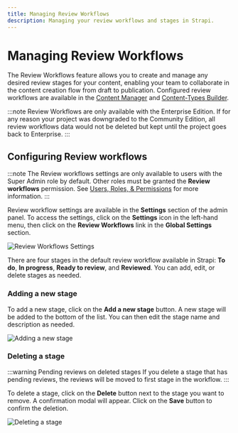 ```yaml
---
title: Managing Review Workflows
description: Managing your review workflows and stages in Strapi.
---
```


# Managing Review Workflows <EnterpriseBadge /> <BetaBadge />

The Review Workflows feature allows you to create and manage any desired review stages for your content, enabling your team to collaborate in the content creation flow from draft to publication. Configured review workflows are available in the [Content Manager](/user-docs/content-manager/reviewing-content) and [Content-Types Builder](/user-docs/content-type-builder).

:::note
Review Workflows are only available with the Enterprise Edition. If for any reason your project was downgraded to the Community Edition, all review workflows data would not be deleted but kept until the project goes back to Enterprise.
:::

## Configuring Review workflows

:::note
The Review workflows settings are only available to users with the Super Admin role by default. Other roles must be granted the **Review workflows** permission. See [Users, Roles, & Permissions](/user-docs/users-roles-permissions) for more information.
:::

Review workflow settings are available in the **Settings** section of the admin panel. To access the settings, click on the **Settings** icon in the left-hand menu, then click on the **Review Workflows** link in the **Global Settings** section.

![Review Workflows Settings](/img/assets/review-workflows/review-workflows.png)

There are four stages in the default review workflow available in Strapi: **To do**, **In progress**, **Ready to review**, and **Reviewed**. You can add, edit, or delete stages as needed. 

### Adding a new stage

To add a new stage, click on the **Add a new stage** button. A new stage will be added to the bottom of the list. You can then edit the stage name and description as needed.

![Adding a new stage](/img/assets/review-workflows/add-stage.png)

### Deleting a stage

:::warning Pending reviews on deleted stages
If you delete a stage that has pending reviews, the reviews will be moved to first stage in the workflow.
:::

To delete a stage, click on the **Delete** button next to the stage you want to remove. A confirmation modal will appear. Click on the **Save** button to confirm the deletion.

![Deleting a stage](/img/assets/review-workflows/delete-stage.png)
